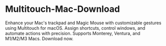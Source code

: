 # Multitouch-Mac-Download
Enhance your Mac's trackpad and Magic Mouse with customizable gestures using Multitouch for macOS. Assign shortcuts, control windows, and automate actions with precision. Supports Monterey, Ventura, and M1/M2/M3 Macs. Download now.
